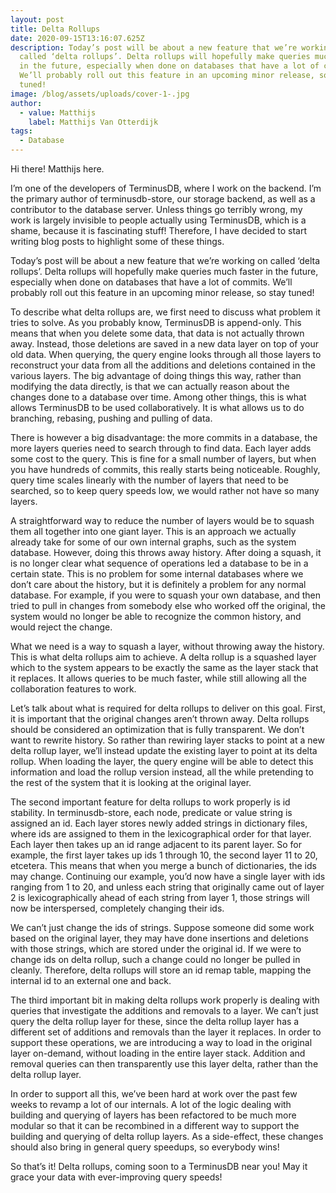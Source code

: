 ```yaml
---
layout: post
title: Delta Rollups
date: 2020-09-15T13:16:07.625Z
description: Today’s post will be about a new feature that we’re working on
  called ‘delta rollups’. Delta rollups will hopefully make queries much faster
  in the future, especially when done on databases that have a lot of commits.
  We’ll probably roll out this feature in an upcoming minor release, so stay
  tuned!
image: /blog/assets/uploads/cover-1-.jpg
author:
  - value: Matthijs
    label: Matthijs Van Otterdijk
tags:
  - Database
---
```



Hi there! Matthijs here.

I’m one of the developers of TerminusDB, where I work on the backend. I’m the primary author of terminusdb-store, our storage backend, as well as a contributor to the database server. Unless things go terribly wrong, my work is largely invisible to people actually using TerminusDB, which is a shame, because it is fascinating stuff! Therefore, I have decided to start writing blog posts to highlight some of these things.

Today’s post will be about a new feature that we’re working on called ‘delta rollups’. Delta rollups will hopefully make queries much faster in the future, especially when done on databases that have a lot of commits. We’ll probably roll out this feature in an upcoming minor release, so stay tuned!

To describe what delta rollups are, we first need to discuss what problem it tries to solve. As you probably know, TerminusDB is append-only. This means that when you delete some data, that data is not actually thrown away. Instead, those deletions are saved in a new data layer on top of your old data. When querying, the query engine looks through all those layers to reconstruct your data from all the additions and deletions contained in the various layers. The big advantage of doing things this way, rather than modifying the data directly, is that we can actually reason about the changes done to a database over time. Among other things, this is what allows TerminusDB to be used collaboratively. It is what allows us to do branching, rebasing, pushing and pulling of data.

There is however a big disadvantage: the more commits in a database, the more layers queries need to search through to find data. Each layer adds some cost to the query. This is fine for a small number of layers, but when you have hundreds of commits, this really starts being noticeable. Roughly, query time scales linearly with the number of layers that need to be searched, so to keep query speeds low, we would rather not have so many layers.

A straightforward way to reduce the number of layers would be to squash them all together into one giant layer. This is an approach we actually already take for some of our own internal graphs, such as the system database. However, doing this throws away history. After doing a squash, it is no longer clear what sequence of operations led a database to be in a certain state. This is no problem for some internal databases where we don’t care about the history, but it is definitely a problem for any normal database. For example, if you were to squash your own database, and then tried to pull in changes from somebody else who worked off the original, the system would no longer be able to recognize the common history, and would reject the change.

What we need is a way to squash a layer, without throwing away the history. This is what delta rollups aim to achieve. A delta rollup is a squashed layer which to the system appears to be exactly the same as the layer stack that it replaces. It allows queries to be much faster, while still allowing all the collaboration features to work.

Let’s talk about what is required for delta rollups to deliver on this goal. First, it is important that the original changes aren’t thrown away. Delta rollups should be considered an optimization that is fully transparent. We don’t want to rewrite history. So rather than rewiring layer stacks to point at a new delta rollup layer, we’ll instead update the existing layer to point at its delta rollup. When loading the layer, the query engine will be able to detect this information and load the rollup version instead, all the while pretending to the rest of the system that it is looking at the original layer.

The second important feature for delta rollups to work properly is id stability. In terminusdb-store, each node, predicate or value string is assigned an id. Each layer stores newly added strings in dictionary files, where ids are assigned to them in the lexicographical order for that layer. Each layer then takes up an id range adjacent to its parent layer. So for example, the first layer takes up ids 1 through 10, the second layer 11 to 20, etcetera. This means that when you merge a bunch of dictionaries, the ids may change. Continuing our example, you’d now have a single layer with ids ranging from 1 to 20, and unless each string that originally came out of layer 2 is lexicographically ahead of each string from layer 1, those strings will now be interspersed, completely changing their ids.

We can’t just change the ids of strings. Suppose someone did some work based on the original layer, they may have done insertions and deletions with those strings, which are stored under the original id. If we were to change ids on delta rollup, such a change could no longer be pulled in cleanly. Therefore, delta rollups will store an id remap table, mapping the internal id to an external one and back.

The third important bit in making delta rollups work properly is dealing with queries that investigate the additions and removals to a layer. We can’t just query the delta rollup layer for these, since the delta rollup layer has a different set of additions and removals than the layer it replaces. In order to support these operations, we are introducing a way to load in the original layer on-demand, without loading in the entire layer stack. Addition and removal queries can then transparently use this layer delta, rather than the delta rollup layer.

In order to support all this, we’ve been hard at work over the past few weeks to revamp a lot of our internals. A lot of the logic dealing with building and querying of layers has been refactored to be much more modular so that it can be recombined in a different way to support the building and querying of delta rollup layers. As a side-effect, these changes should also bring in general query speedups, so everybody wins!

So that’s it! Delta rollups, coming soon to a TerminusDB near you! May it grace your data with ever-improving query speeds!